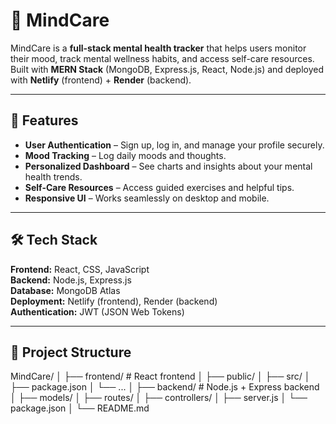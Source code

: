 # 🧠 MindCare

MindCare is a **full-stack mental health tracker** that helps users monitor their mood, track mental wellness habits, and access self-care resources.  
Built with **MERN Stack** (MongoDB, Express.js, React, Node.js) and deployed with **Netlify** (frontend) + **Render** (backend).

---

## 🌟 Features

- **User Authentication** – Sign up, log in, and manage your profile securely.
- **Mood Tracking** – Log daily moods and thoughts.
- **Personalized Dashboard** – See charts and insights about your mental health trends.
- **Self-Care Resources** – Access guided exercises and helpful tips.
- **Responsive UI** – Works seamlessly on desktop and mobile.

---

## 🛠 Tech Stack

**Frontend:** React, CSS, JavaScript  
**Backend:** Node.js, Express.js  
**Database:** MongoDB Atlas  
**Deployment:** Netlify (frontend), Render (backend)  
**Authentication:** JWT (JSON Web Tokens)

---

## 📂 Project Structure

MindCare/
│
├── frontend/ # React frontend
│ ├── public/
│ ├── src/
│ ├── package.json
│ └── ...
│
├── backend/ # Node.js + Express backend
│ ├── models/
│ ├── routes/
│ ├── controllers/
│ ├── server.js
│ └── package.json
│
└── README.md



